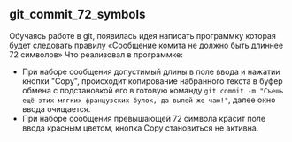 ## git_commit_72_symbols
Обучаясь работе в git, появилась идея написать программку которая будет следовать правилу «Сообщение комита не должно быть длиннее 72 символов»
Что реализовал в программке:
- При наборе сообщения допустимый длины в поле ввода и нажатии кнопки "Copy", происходит копирование набранного текста в буфер обмена с подстановкой его в готовую команду `git commit -m "Съешь ещё этих мягких французских булок, да выпей же чаю!"`, далее окно ввода очищается.
- При наборе сообщения превышающей 72 символа красит поле ввода красным цветом, кнопка Copy становиться не активна.

